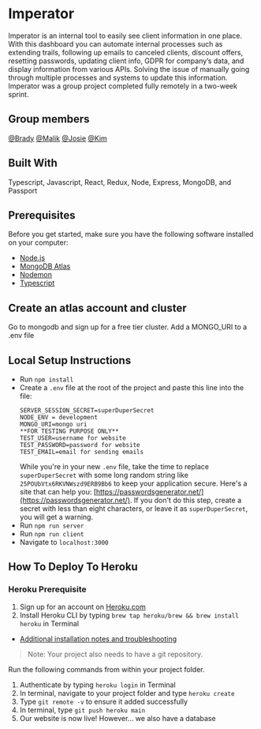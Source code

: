 # Imperator

Imperator is an internal tool to easily see client information in one place. With this dashboard you can automate internal processes such as extending trails, following up emails to canceled clients, discount offers, resetting passwords, updating client info, GDPR for company’s data, and display information from various APIs. Solving the issue of manually going through multiple processes and systems to update this information. Imperator was a group project completed fully remotely in a two-week sprint.

## Group members

[@Brady](https://github.com/bradybaker)
[@Malik](https://github.com/MalikElate)
[@Josie](https://github.com/freder48)
[@Kim](https://github.com/korchard)

## Built With

Typescript, Javascript, React, Redux, Node, Express, MongoDB, and Passport

## Prerequisites

Before you get started, make sure you have the following software installed on your computer:

- [Node.js](https://nodejs.org/en/)
- [MongoDB Atlas](https://www.mongodb.com/)
- [Nodemon](https://nodemon.io/)
- [Typescript](https://www.typescriptlang.org/)

## Create an atlas account and cluster

Go to mongodb and sign up for a free tier cluster. Add a MONGO_URI to a .env file

## Local Setup Instructions

- Run `npm install`
- Create a `.env` file at the root of the project and paste this line into the file:
  ```
  SERVER_SESSION_SECRET=superDuperSecret
  NODE_ENV = development
  MONGO_URI=mongo uri
  **FOR TESTING PURPOSE ONLY**
  TEST_USER=username for website
  TEST_PASSWORD=password for website
  TEST_EMAIL=email for sending emails
  ```
  While you're in your new `.env` file, take the time to replace `superDuperSecret` with some long random string like `25POUbVtx6RKVNWszd9ERB9Bb6` to keep your application secure. Here's a site that can help you: [https://passwordsgenerator.net/](https://passwordsgenerator.net/). If you don't do this step, create a secret with less than eight characters, or leave it as `superDuperSecret`, you will get a warning.
- Run `npm run server`
- Run `npm run client`
- Navigate to `localhost:3000`

## How To Deploy To Heroku

### Heroku Prerequisite

1. Sign up for an account on [Heroku.com](https://www.heroku.com/)
2. Install Heroku CLI by typing `brew tap heroku/brew && brew install heroku` in Terminal

- [Additional installation notes and troubleshooting](https://devcenter.heroku.com/articles/heroku-cli#download-and-install)

> Note: Your project also needs to have a git repository.

Run the following commands from within your project folder.

1. Authenticate by typing `heroku login` in Terminal
2. In terminal, navigate to your project folder and type `heroku create`
3. Type `git remote -v` to ensure it added successfully
4. In terminal, type `git push heroku main`
5. Our website is now live! However... we also have a database

